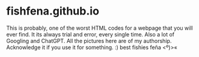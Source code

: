 # fishfena.github.io
This is probably, one of the worst HTML codes for a webpage that you will ever find. 
It its always trial and error, every single time. Also a lot of Googling and ChatGPT. 
All the pictures here are of my authorship. Acknowledge it if you use it for something. 
:) best fishies
feña 
<º)>« 
